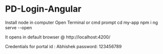 # PD-Login-Angular

Install node in computer
Open Terminal or cmd prompt
cd my-app
npm i
ng serve --open


It opens in default browser @ http://localhost:4200/

Credentials for portal 
id : Abhishek 
password: 123456789
